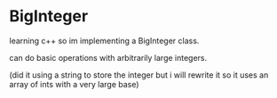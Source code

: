 # BigInteger
learning c++ so im implementing a BigInteger class.

can do basic operations with arbitrarily large integers.

(did it using a string to store the integer but i will rewrite it so it uses an array of ints with a very large base)
